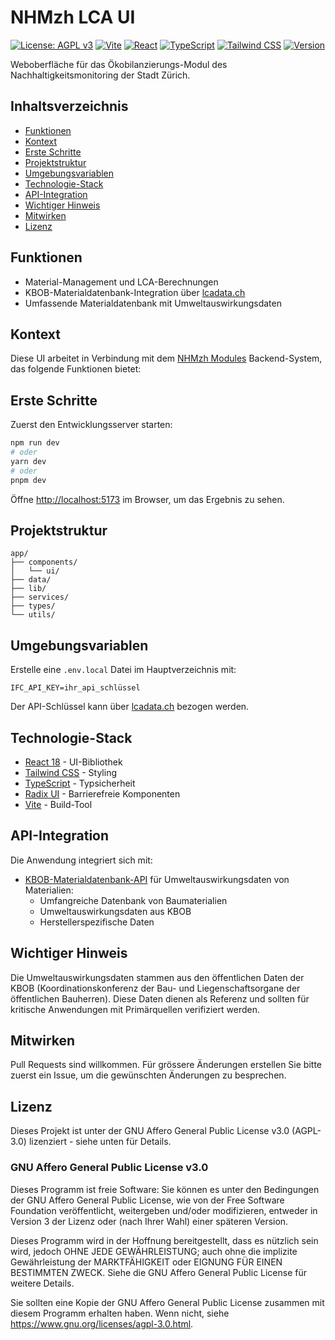 # NHMzh LCA UI

[![License: AGPL v3](https://img.shields.io/badge/License-AGPL%20v3-blue.svg)](https://www.gnu.org/licenses/agpl-3.0)
[![Vite](https://img.shields.io/badge/Vite-5.4-646CFF.svg?logo=vite)](https://vitejs.dev/)
[![React](https://img.shields.io/badge/React-18.3-61DAFB.svg?logo=react)](https://reactjs.org/)
[![TypeScript](https://img.shields.io/badge/TypeScript-5.7-3178C6.svg?logo=typescript)](https://www.typescriptlang.org/)
[![Tailwind CSS](https://img.shields.io/badge/Tailwind%20CSS-3.4-38B2AC.svg?logo=tailwind-css)](https://tailwindcss.com/)
[![Version](https://img.shields.io/badge/Version-0.0.1-brightgreen.svg)](https://github.com/LTplus-AG/LCA-Cost-NHMzh)

Weboberfläche für das Ökobilanzierungs-Modul des Nachhaltigkeitsmonitoring der Stadt Zürich.

## Inhaltsverzeichnis

- [Funktionen](#funktionen)
- [Kontext](#kontext)
- [Erste Schritte](#erste-schritte)
- [Projektstruktur](#projektstruktur)
- [Umgebungsvariablen](#umgebungsvariablen)
- [Technologie-Stack](#technologie-stack)
- [API-Integration](#api-integration)
- [Wichtiger Hinweis](#wichtiger-hinweis)
- [Mitwirken](#mitwirken)
- [Lizenz](#lizenz)

## Funktionen

- Material-Management und LCA-Berechnungen
- KBOB-Materialdatenbank-Integration über [lcadata.ch](https://www.lcadata.ch/)
- Umfassende Materialdatenbank mit Umweltauswirkungsdaten

## Kontext

Diese UI arbeitet in Verbindung mit dem [NHMzh Modules](https://github.com/LTplus-AG/LCA-Cost-NHMzh) Backend-System, das folgende Funktionen bietet:

## Erste Schritte

Zuerst den Entwicklungsserver starten:

```bash
npm run dev
# oder
yarn dev
# oder
pnpm dev
```

Öffne [http://localhost:5173](http://localhost:5173) im Browser, um das Ergebnis zu sehen.

## Projektstruktur

```
app/
├── components/
│   └── ui/
├── data/
├── lib/
├── services/
├── types/
└── utils/
```

## Umgebungsvariablen

Erstelle eine `.env.local` Datei im Hauptverzeichnis mit:

```
IFC_API_KEY=ihr_api_schlüssel
```

Der API-Schlüssel kann über [lcadata.ch](https://www.lcadata.ch/) bezogen werden.

## Technologie-Stack

- [React 18](https://reactjs.org/) - UI-Bibliothek
- [Tailwind CSS](https://tailwindcss.com/) - Styling
- [TypeScript](https://www.typescriptlang.org/) - Typsicherheit
- [Radix UI](https://www.radix-ui.com/) - Barrierefreie Komponenten
- [Vite](https://vitejs.dev/) - Build-Tool

## API-Integration

Die Anwendung integriert sich mit:

- [KBOB-Materialdatenbank-API](https://www.lcadata.ch/) für Umweltauswirkungsdaten von Materialien:
  - Umfangreiche Datenbank von Baumaterialien
  - Umweltauswirkungsdaten aus KBOB
  - Herstellerspezifische Daten

## Wichtiger Hinweis

Die Umweltauswirkungsdaten stammen aus den öffentlichen Daten der KBOB (Koordinationskonferenz der Bau- und Liegenschaftsorgane der öffentlichen Bauherren). Diese Daten dienen als Referenz und sollten für kritische Anwendungen mit Primärquellen verifiziert werden.

## Mitwirken

Pull Requests sind willkommen. Für grössere Änderungen erstellen Sie bitte zuerst ein Issue, um die gewünschten Änderungen zu besprechen.

## Lizenz

Dieses Projekt ist unter der GNU Affero General Public License v3.0 (AGPL-3.0) lizenziert - siehe unten für Details.

### GNU Affero General Public License v3.0

Dieses Programm ist freie Software: Sie können es unter den Bedingungen der GNU Affero General Public License, wie von der Free Software Foundation veröffentlicht, weitergeben und/oder modifizieren, entweder in Version 3 der Lizenz oder (nach Ihrer Wahl) einer späteren Version.

Dieses Programm wird in der Hoffnung bereitgestellt, dass es nützlich sein wird, jedoch OHNE JEDE GEWÄHRLEISTUNG; auch ohne die implizite Gewährleistung der MARKTFÄHIGKEIT oder EIGNUNG FÜR EINEN BESTIMMTEN ZWECK. Siehe die GNU Affero General Public License für weitere Details.

Sie sollten eine Kopie der GNU Affero General Public License zusammen mit diesem Programm erhalten haben. Wenn nicht, siehe <https://www.gnu.org/licenses/agpl-3.0.html>.
